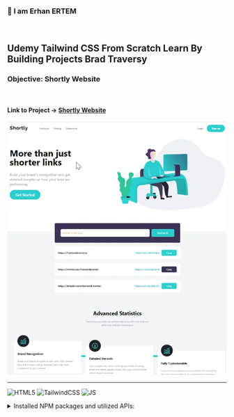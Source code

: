 ### 👋 **I am Erhan ERTEM**

&emsp;

## Udemy Tailwind CSS From Scratch Learn By Building Projects Brad Traversy

### **Objective:** Shortly Website

&emsp;

#### Link to Project &rarr; [Shortly Website](https://shortly-erhan-ertem.netlify.app/)

![Screenshot](screenshot.webp)

---

![HTML5](https://img.shields.io/badge/HTML5-E34F26?style=for-the-badge&logo=html5&logoColor=white) ![TailwindCSS](https://img.shields.io/badge/Tailwind_CSS-38B2AC?style=for-the-badge&logo=tailwind-css&logoColor=white) ![JS](https://img.shields.io/badge/JavaScript-323330?style=for-the-badge&logo=javascript&logoColor=F7DF1E)

<details>
<summary>Installed NPM packages and utilized APIs:</summary>

| Package command                      | Package link               | Description                      |
| ------------------------------------ | -------------------------- | -------------------------------- |
| npm i -D tailwindcss                 | <https://tailwindcss.com/> | CSS preprocessor                 |
| npm i -D prettier-plugin-tailwindcss |                            | Prettier support for tailwindcss |

</details>

&emsp;

